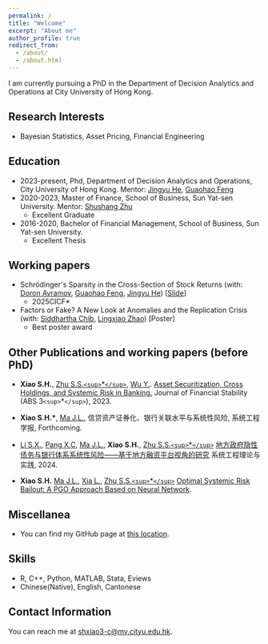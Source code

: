```yaml
---
permalink: /
title: "Welcome"
excerpt: "About me"
author_profile: true
redirect_from: 
  - /about/
  - /about.html
---
```


<!-- <img src="images/sleepbaby.jpg" alt="Profile Image" width="500" height="500" style="display: block; margin: 0 auto;" /> -->
<!-- <img src="/images/sleepbaby.jpg" alt="Profile Image" width="300" height="300" /> -->
<!-- <div style="position: relative; display: inline-block;">
  <img src="/images/sleepbaby.jpg" alt="Profile Image" width="300" height="300" style="display: block;" />
  <div style="position: absolute; bottom: 10px; right: 10px; font-style: italic; color: #d3d3d3; font-size: 14px;">Sleeping Child, Weishan Wu, 1998</div>
</div> -->

I am currently pursuing a PhD in the Department of Decision Analytics and Operations at City University of Hong Kong.

## Research Interests

+ Bayesian Statistics, Asset Pricing, Financial Engineering

## Education

+ 2023-present, Phd, Department of Decision Analytics and Operations, City University of Hong Kong. Mentor: [Jingyu He](https://jingyuhe.com/), [Guaohao Feng](https://gavinfeng702.com/)
+ 2020-2023, Master of Finance, School of Business, Sun Yat-sen University. Mentor: [Shushang Zhu](https://bus.sysu.edu.cn/en/teacher/ZhuShushang)
  + Excellent Graduate
+ 2016-2020, Bachelor of Financial Management, School of Business, Sun Yat-sen University.
  + Excellent Thesis

## Working papers

+ Schrödinger's Sparsity in the Cross-Section of Stock Returns (with: [Doron Avramov](https://faculty.runi.ac.il/davramov/), [Guaohao Feng](https://gavinfeng702.com/), [Jingyu He](https://jingyuhe.com/)) [[Slide](files/sparse/BayesIPCA_2505.pdf)]
  + 2025CICF*
+ Factors or Fake? A New Look at Anomalies and the Replication Crisis (with: [Siddhartha Chib](https://apps.olin.wustl.edu/faculty/chib/), [Lingxiao Zhao](http://zhaolingxiao.com/)) [Poster]
  + Best poster award

## Other Publications and working papers (before PhD)

+ __Xiao S.H.__, [Zhu S.S.`<sup>`*`</sup>`](https://bus.sysu.edu.cn/en/teacher/ZhuShushang), [Wu Y.](https://www.stevens.edu/profile/ywu4). [Asset Securitization, Cross Holdings, and Systemic Risk in Banking.](https://doi.org/10.1016/j.jfs.2023.101140) Journal of Financial Stability (ABS 3`<sup>`*`</sup>`), 2023.

+ __Xiao S.H.*__, [Ma J.L.](https://cbds.gufe.edu.cn/info/1044/2255.htm), 信贷资产证券化、银行关联水平与系统性风险, 系统工程学报, Forthcoming.

+ [Li S.X.](https://business.xtu.edu.cn/index.jsp?cc=cshizidw&cd=teacher&ac=view&id=100315), [Pang X.C](https://fof.cityu.edu.mo/en/list-13/707), [Ma J.L.](https://cbds.gufe.edu.cn/info/1044/2255.htm), __Xiao S.H.__, [Zhu S.S.`<sup>`*`</sup>`](https://bus.sysu.edu.cn/en/teacher/ZhuShushang) [地方政府隐性债务与银行体系系统性风险——基于地方融资平台视角的研究](https://kns.cnki.net/kcms/detail/11.2267.n.20240805.1740.008.html) 系统工程理论与实践, 2024.
+ __Xiao S.H.__ [Ma J.L.](https://cbds.gufe.edu.cn/info/1044/2255.htm), [Xia L.](https://bus.sysu.edu.cn/en/teacher/XiaLi), [Zhu S.S.`<sup>`*`</sup>`](https://bus.sysu.edu.cn/en/teacher/ZhuShushang) [Optimal Systemic Risk Bailout: A PGO Approach Based on Neural Network](http://arxiv.org/abs/2212.05235).

## Miscellanea

+ You can find my GitHub page at [this location](https://github.com/SHXiao-Stella).

<!-- + For my original videos and more, you can visit my [Bilibili page](https://space.bilibili.com/388356166/video). -->

<!-- + My personal WeChat Official account is named "言书界." You can access it by clicking this [link](https://mp.weixin.qq.com/mp/profile_ext?action=home&__biz=MzI1NDU0MzI2Nw==&scene=117#wechat_redirect), copying and opening the website using WeChat. -->

## Skills

+ R, C++, Python, MATLAB, Stata, Eviews
+ Chinese(Native), English, Cantonese

## Contact Information

You can reach me at <shxiao3-c@my.cityu.edu.hk>.